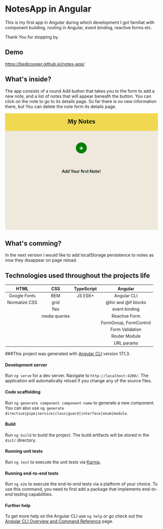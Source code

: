 # NotesApp in Angular

This is my first app in Angular during which development I got familiat with component building, routing in Angular, event binding, reactive forms etc.

Thank You for stopping by.

## Demo

https://bedicooper.github.io/notes-app/

## What's inside?
The app consists of a round Add button that takes you to the form to add a new note, and a list of notes that will appear beneath the button.
You can click on the note to go to its details page. So far there is no new information there, but You can delete the note form its details page.

![gif](https://github.com/bedicooper/notes-app/blob/main/.github/appDemo.gif)

## What's comming?
In the next version I would like to add localStorage persistence to notes as now they disappear on page reload.

## Technologies used throughout the projects life

|   HTML        |   CSS           |   TypeScript        | Angular          |
| :---:         | :---:           | :---:               | :---:            |
| Google Fonts  | BEM             | JS ES6+             | Angular CLI      |
| Normalize CSS | grid            |                     | @for and @if blocks    |
|               | flex            |                     | event binding          |
|               | media queries   |                     | Reactive Form    |
|               |                 |                     | FormGroup, FormControl |
|               |                 |                     | Form Validation  |
|               |                 |                     | Router Module    |
|               |                 |                     | URL params       |


###This project was generated with [Angular CLI](https://github.com/angular/angular-cli) version 17.1.3.

#### Development server

Run `ng serve` for a dev server. Navigate to `http://localhost:4200/`. The application will automatically reload if you change any of the source files.

#### Code scaffolding

Run `ng generate component component-name` to generate a new component. You can also use `ng generate directive|pipe|service|class|guard|interface|enum|module`.

#### Build

Run `ng build` to build the project. The build artifacts will be stored in the `dist/` directory.

#### Running unit tests

Run `ng test` to execute the unit tests via [Karma](https://karma-runner.github.io).

#### Running end-to-end tests

Run `ng e2e` to execute the end-to-end tests via a platform of your choice. To use this command, you need to first add a package that implements end-to-end testing capabilities.

#### Further help

To get more help on the Angular CLI use `ng help` or go check out the [Angular CLI Overview and Command Reference](https://angular.io/cli) page.
